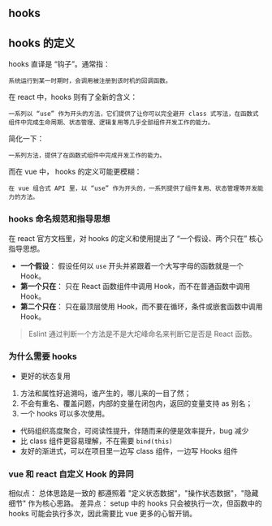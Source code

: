 ## hooks

## hooks 的定义

hooks 直译是 “钩子”。通常指：

```
系统运行到某一时期时，会调用被注册到该时机的回调函数。
```

在 react 中，hooks 则有了全新的含义：

```
一系列以 “use” 作为开头的方法，它们提供了让你可以完全避开 class 式写法，在函数式组件中完成生命周期、状态管理、逻辑复用等几乎全部组件开发工作的能力。
```

简化一下：

```
一系列方法，提供了在函数式组件中完成开发工作的能力。
```

而在 vue 中， hooks 的定义可能更模糊：

```
在 vue 组合式 API 里，以 “use” 作为开头的，一系列提供了组件复用、状态管理等开发能力的方法。
```

### hooks 命名规范和指导思想

在 react 官方文档里，对 hooks 的定义和使用提出了 “一个假设、两个只在” 核心指导思想。

- **一个假设**： 假设任何以 `use` 开头并紧跟着一个大写字母的函数就是一个 Hook。
- **第一个只在**： 只在 React 函数组件中调用 Hook，而不在普通函数中调用 Hook。
- **第二个只在**： 只在最顶层使用 Hook，而不要在循环，条件或嵌套函数中调用 Hook。

> Eslint 通过判断一个方法是不是大坨峰命名来判断它是否是 React 函数。

### 为什么需要 hooks

- 更好的状态复用

1. 方法和属性好追溯吗，谁产生的，哪儿来的一目了然；
2. 不会有重名、覆盖问题，内部的变量在闭包内，返回的变量支持 as 别名；
3. 一个 hooks 可以多次使用。

- 代码组织高度聚合，可阅读性提升，伴随而来的便是效率提升，bug 减少
- 比 class 组件更容易理解，不在需要 `bind(this)`
- 友好的渐进式，可以在项目里一边写 class 组件，一边写 Hooks 组件

### vue 和 react 自定义 Hook 的异同

相似点： 总体思路是一致的 都遵照着 "定义状态数据"，"操作状态数据"，"隐藏细节" 作为核心思路。
差异点： setup 中的 hooks 只会被执行一次，但函数中的 hooks 可能会执行多次，因此需要比 vue 更多的心智开销。
